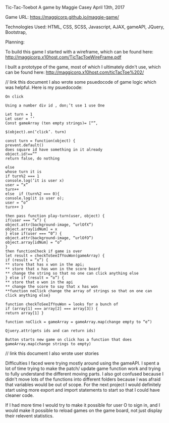 Tic-Tac-Toebot
A game by Maggie Casey
April 13th, 2017

Game URL:
https://maggicorp.github.io/maggie-game/

Technologies Used:
HTML, CSS, SCSS, Javascript, AJAX, gameAPI, JQuery, Bootstrap,

Planning:

To build this game I started with a wireframe, which can be found here: http://maggicorp.x10host.com/TicTacToeWireFrame.pdf

I built a prototype of the game, most of which I ultimately didn't use, which can be found here: http://maggicorp.x10host.com/ticTacToe%202/

// link this document
I also wrote some psuedocode of game logic which was helpful.  Here is my psuedocode:

    On click

    Using a number div id , don;’t use 1 use One

    Let turn = 1
    Let user = ‘’
    Const gameArray (ten empty strings)= [“”,

    $(object).on(‘click’. turn)

    const turn = function(object) {
    prevent.default()
    does square id have something in it already
    object.id!==””
    return false, do nothing

    else
    whose turn it is
    if turn%2 === 1
    console.log(‘it is user x)
    user = “x”
    turn++
    else  if (turn%2 === 0){
    console.log(it is user o);
    user = “o”
    turn++ }

    then pass function play-turn(user, object) {
    if(user === “x”) {
    object.attr(background-image, “urlOfX”)
    object.array[idNum] = x
    } else if(user === “0”) {
    object.attr(background-image, “urlOfO”)
    object.array[idNum] = “o”
    }
    then functionCheck if game is over
    let result = checkToSeeIfYouWon(gameArray) {
    if (result = “x”) {
    ** store that has x won in the api;
    ** store that x has won in the score board
    ** change the string so that no one can click anything else
    } else if (result = “o”) {
    ** store that o won in the api
    ** change the score to say that x has won
    **function noClick change the array of strings so that on one can click anything else}

    function checkToSeeIfYouWon = looks for a bunch of
    if (array[1] === array[2] === array[3]) {
    return array[1] }

    function noClick = gameArray = gameArray.map(change empty to “e”)

    Qjuery.attr(gets ids and can return ids)

    Button starts new game on click has a function that does gameArray.map(change strings to empty)

// link this document
I also wrote user stories

Difficulties I faced were trying mostly around using the gameAPI.  I spent a lot of time trying to make the patch/ update game function work and trying to fully understand the different moving parts.  I also got confused because I didn't move lots of the functions into different folders because I was afraid that variables would be out of scope. For the next project I would definitely start using more export and import statements to start so that I could have cleaner code.

If I had more time I would try to make it possible for user O to sign in, and I would make it possible to reload games on the game board, not just display their relevent statistics.
